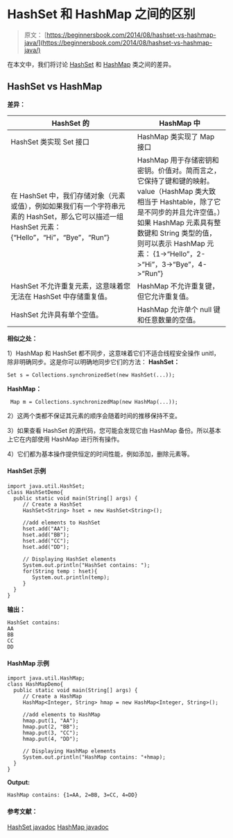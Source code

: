 # HashSet 和 HashMap 之间的区别

> 原文： [https://beginnersbook.com/2014/08/hashset-vs-hashmap-java/](https://beginnersbook.com/2014/08/hashset-vs-hashmap-java/)

在本文中，我们将讨论 [HashSet](https://beginnersbook.com/2013/12/hashset-class-in-java-with-example/ "HashSet Class in Java with example") 和 [HashMap](https://beginnersbook.com/2013/12/hashmap-in-java-with-example/ "HashMap in Java with Example") 类之间的差异。

## HashSet vs HashMap

**差异：**

| HashSet 的 | HashMap 中 |
| --- | --- |
| HashSet 类实现 Set 接口 | HashMap 类实现了 Map 接口 |
| 在 HashSet 中，我们存储对象（元素或值），例如如果我们有一个字符串元素的 HashSet，那么它可以描述一组 HashSet 元素：{“Hello”，“Hi”，“Bye”，“Run”} | HashMap 用于存储密钥和密钥。价值对。简而言之，它保持了键和键的映射。 value（HashMap 类大致相当于 Hashtable，除了它是不同步的并且允许空值。）如果 HashMap 元素具有整数键和 String 类型的值，则可以表示 HashMap 元素： {1-&gt;“Hello”，2-&gt;“Hi”，3-&gt;“Bye”，4-&gt;“Run”} |
| HashSet 不允许重复元素，这意味着您无法在 HashSet 中存储重复值。 | HashMap 不允许重复键，但它允许重复值。 |
| HashSet 允许具有单个空值。 | HashMap 允许单个 null 键和任意数量的空值。 |

**相似之处：**

1）HashMap 和 HashSet 都不同步，这意味着它们不适合线程安全操作 unitl，除非明确同步。这是你可以明确地同步它们的方法：
**HashSet：**

```
Set s = Collections.synchronizedSet(new HashSet(...));
```

**HashMap：**

```
 Map m = Collections.synchronizedMap(new HashMap(...));
```

2）这两个类都不保证其元素的顺序会随着时间的推移保持不变。

3）如果查看 HashSet 的源代码，您可能会发现它由 HashMap 备份。所以基本上它在内部使用 HashMap 进行所有操作。

4）它们都为基本操作提供恒定的时间性能，例如添加，删除元素等。

#### HashSet 示例

```
import java.util.HashSet;
class HashSetDemo{ 
  public static void main(String[] args) {
     // Create a HashSet
     HashSet<String> hset = new HashSet<String>();

     //add elements to HashSet
     hset.add("AA");
     hset.add("BB");
     hset.add("CC");
     hset.add("DD");

     // Displaying HashSet elements
     System.out.println("HashSet contains: ");
     for(String temp : hset){
        System.out.println(temp);
     }
  }
}
```

**输出：**

```
HashSet contains: 
AA
BB
CC
DD

```

#### HashMap 示例

```
import java.util.HashMap;
class HashMapDemo{ 
  public static void main(String[] args) {
     // Create a HashMap
     HashMap<Integer, String> hmap = new HashMap<Integer, String>();

     //add elements to HashMap
     hmap.put(1, "AA");
     hmap.put(2, "BB");
     hmap.put(3, "CC");
     hmap.put(4, "DD");

     // Displaying HashMap elements
     System.out.println("HashMap contains: "+hmap);
  }
}
```

**Output:**

```
HashMap contains: {1=AA, 2=BB, 3=CC, 4=DD}

```

#### 参考文献：

[HashSet javadoc](https://docs.oracle.com/javase/7/docs/api/java/util/HashSet.html)
[HashMap javadoc](https://docs.oracle.com/javase/7/docs/api/java/util/HashMap.html)